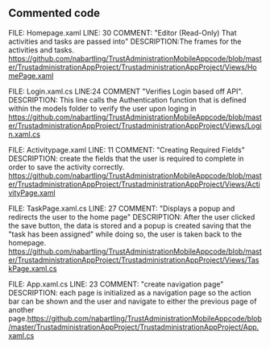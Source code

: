 ## **Commented code**

FILE: Homepage.xaml LINE: 30 COMMENT: "Editor (Read-Only) That activities and tasks are passed into" DESCRIPTION:The frames for the activities and tasks.
https://github.com/nabartling/TrustAdministrationMobileAppcode/blob/master/TrustadministrationAppProject/TrustadministrationAppProject/Views/HomePage.xaml

FILE: Login.xaml.cs LINE:24 COMMENT "Verifies Login based off API". DESCRIPTION: This line calls the Authentication function that is defined within the models folder to verify the user upon loging in
https://github.com/nabartling/TrustAdministrationMobileAppcode/blob/master/TrustadministrationAppProject/TrustadministrationAppProject/Views/Login.xaml.cs

FILE: Activitypage.xaml LINE: 11 COMMENT: "Creating Required Fields" DESCRIPTION: create the fields that the user is required to complete in order to save the activity correctly. 
https://github.com/nabartling/TrustAdministrationMobileAppcode/blob/master/TrustadministrationAppProject/TrustadministrationAppProject/Views/ActivityPage.xaml

FILE: TaskPage.xaml.cs LINE: 27 COMMENT: "Displays a popup and redirects the user to the home page"  DESCRIPTION: After the user clicked the save button, the data is stored and a popup is created saving that the "task has been assigned" while doing so, the user is taken back to the homepage.
https://github.com/nabartling/TrustAdministrationMobileAppcode/blob/master/TrustadministrationAppProject/TrustadministrationAppProject/Views/TaskPage.xaml.cs

FILE: App.xaml.cs LINE: 23 COMMENT: "create navigation page" DESCRIPTION: each page is initialized as a navigation page so the action bar can be shown and the user and navigate to either the previous page of another page.https://github.com/nabartling/TrustAdministrationMobileAppcode/blob/master/TrustadministrationAppProject/TrustadministrationAppProject/App.xaml.cs

